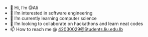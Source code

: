 - 👋 Hi, I’m @Ali
- 👀 I’m interested in software engineering
- 🌱 I’m currently learning computer science
- 💞️ I’m looking to collaborate on hackathons and learn neat codes
- 📫 How to reach me @ 42030029@Students.liu.edu.lb

<!---
AliDev01/AliDev01 is a ✨ special ✨ repository because its `README.md` (this file) appears on your GitHub profile.
You can click the Preview link to take a look at your changes.
--->
